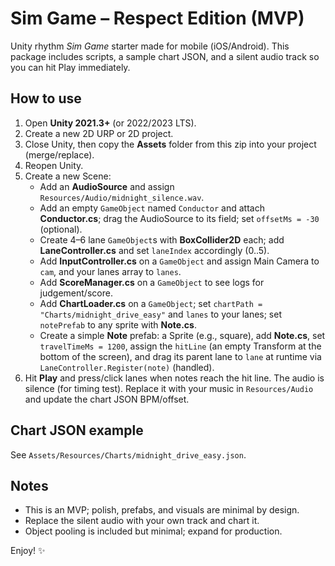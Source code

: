 # Sim Game – Respect Edition (MVP)

Unity rhythm *Sim Game* starter made for mobile (iOS/Android). 
This package includes scripts, a sample chart JSON, and a silent audio track so you can hit Play immediately.

## How to use
1. Open **Unity 2021.3+** (or 2022/2023 LTS).
2. Create a new 2D URP or 2D project.
3. Close Unity, then copy the **Assets** folder from this zip into your project (merge/replace).
4. Reopen Unity.
5. Create a new Scene:
   - Add an **AudioSource** and assign `Resources/Audio/midnight_silence.wav`.
   - Add an empty `GameObject` named `Conductor` and attach **Conductor.cs**; drag the AudioSource to its field; set `offsetMs = -30` (optional).
   - Create 4–6 lane `GameObject`s with **BoxCollider2D** each; add **LaneController.cs** and set `laneIndex` accordingly (0..5).
   - Add **InputController.cs** on a `GameObject` and assign Main Camera to `cam`, and your lanes array to `lanes`.
   - Add **ScoreManager.cs** on a `GameObject` to see logs for judgement/score.
   - Add **ChartLoader.cs** on a `GameObject`; set `chartPath = "Charts/midnight_drive_easy"` and `lanes` to your lanes; set `notePrefab` to any sprite with **Note.cs**.
   - Create a simple **Note** prefab: a Sprite (e.g., square), add **Note.cs**, set `travelTimeMs = 1200`, assign the `hitLine` (an empty Transform at the bottom of the screen), and drag its parent lane to `lane` at runtime via `LaneController.Register(note)` (handled).
6. Hit **Play** and press/click lanes when notes reach the hit line. The audio is silence (for timing test). Replace it with your music in `Resources/Audio` and update the chart JSON BPM/offset.

## Chart JSON example
See `Assets/Resources/Charts/midnight_drive_easy.json`.

## Notes
- This is an MVP; polish, prefabs, and visuals are minimal by design.
- Replace the silent audio with your own track and chart it.
- Object pooling is included but minimal; expand for production.

Enjoy! ✨
